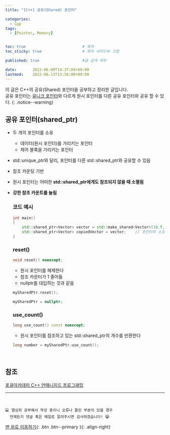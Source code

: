```yaml
---
title: "[C++] 공유(Shared) 포인터" 

categories:
  - Cpp
tags:
  - [Pointer, Memory]


toc: true                         # 목차
toc_sticky: true                  # 목차 사이드바 고정

published: true                   #글 공개 여부

date:       2022-06-09T14:37:00+09:00
lastmod:    2022-06-13T13:56:00+09:00
---
```


<!-- description : 25자에서 160자 사이 -->
이 글은 C++의 공유(Shared) 포인터을 공부하고 정리한 글입니다.<br>
공유 포인터는 [유니크 포인터](https://reoul.github.io/cpp/cpp-44/)와 다르게 원시 포인터를 다른 공유 포인터와 공유 할 수 있다.
{: .notice--warning}

## 공유 포인터(shared_ptr)
- 두 개의 포인터를 소유
  - 데이터(원시 포인터)를 가리키는 포인터
  - 제어 블록을 가리키는 포인터
- std::unique_ptr와 달리, 포인터를 다른 std::shared_ptr와 공유할 수 있음
- 참조 카운팅 기반
- 원시 포인터는 어떠한 **std::shared_ptr에게도 참조되지 않을 때 소멸됨**
- **강한 참조 카운트를 늘림**

  ### 코드 예시

  ```cpp
  int main()
  {
      std::shared_ptr<Vector> vector = std::make_shared<Vector>(10.f, 30.f);
      std::shared_ptr<Vector> copiedVector = vector;    // 포인터의 소유권을 공유한다
  }
  ```

  ### reset()
  
  ```cpp
  void reset() noexcept;
  ```
  
  - 원시 포인터를 해제한다
  - 참조 카운터가 1 줄어듦
  - nullptr를 대입하는 것과 같음
  
  ```cpp
  mySharedPtr.reset();

  mySharedPtr = nullptr;
  ```

  ### use_count()
  
  ```cpp
  long use_count() const noexcept;
  ```
  
  - 원시 포인터를 참조하고 있는 std::shared_ptr의 개수를 반환한다
  
  ```cpp
  long number = mySharedPtr.use_count();
  ```

<br>

## 참조
[포큐아카데미 C++ 언매니지드 프로그래밍](https://pocu-ko.teachable.com/p/comp3200)

***
<br>

    💻 열심히 공부해서 작성 중이니 오류나 틀린 부분이 있을 경우 
      언제든지 댓글 혹은 메일로 알려주시면 감사하겠습니다! 😸


[맨 위로 이동하기](#){: .btn .btn--primary }{: .align-right}
